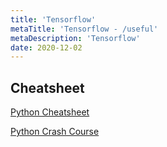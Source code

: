 ```yaml
---
title: 'Tensorflow'
metaTitle: 'Tensorflow - /useful'
metaDescription: 'Tensorflow'
date: 2020-12-02
---
```


## Cheatsheet

[Python Cheatsheet](https://www.pythoncheatsheet.org/)

[Python Crash Course](https://github.com/ehmatthes/pcc)
